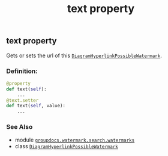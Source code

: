 ﻿---
title: text property
second_title: GroupDocs.Watermark for Python via .NET API References
description: 
type: docs
url: /python-net/groupdocs.watermark.search.watermarks/diagramhyperlinkpossiblewatermark/text/
is_root: false
weight: 90
---

## text property


Gets or sets the url of this [`DiagramHyperlinkPossibleWatermark`](/watermark/python-net/groupdocs.watermark.search.watermarks/diagramhyperlinkpossiblewatermark).
### Definition:
```python
@property
def text(self):
    ...
@text.setter
def text(self, value):
    ...
```

### See Also
* module [`groupdocs.watermark.search.watermarks`](../../)
* class [`DiagramHyperlinkPossibleWatermark`](/watermark/python-net/groupdocs.watermark.search.watermarks/diagramhyperlinkpossiblewatermark)
